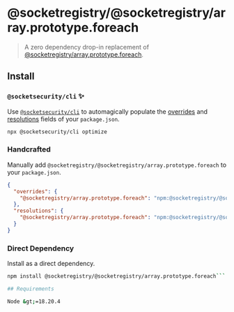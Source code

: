 # @socketregistry/@socketregistry/array.prototype.foreach

> A zero dependency drop-in replacement of
> [@socketregistry/array.prototype.foreach](https://www.npmjs.com/package/@socketregistry/array.prototype.foreach).

## Install

### `@socketsecurity/cli` :sparkles:

Use [`@socketsecurity/cli`](https://www.npmjs.com/package/@socketsecurity/cli)
to automagically populate the
[overrides](https://docs.npmjs.com/cli/v9/configuring-npm/package-json#overrides)
and [resolutions](https://yarnpkg.com/configuration/manifest#resolutions) fields
of your `package.json`.

```sh
npx @socketsecurity/cli optimize
```

### Handcrafted

Manually add `@socketregistry/@socketregistry/array.prototype.foreach` to your
`package.json`.

```json
{
  "overrides": {
    "@socketregistry/array.prototype.foreach": "npm:@socketregistry/@socketregistry/array.prototype.foreach@^1"
  },
  "resolutions": {
    "@socketregistry/array.prototype.foreach": "npm:@socketregistry/@socketregistry/array.prototype.foreach@^1"
  }
}
```

### Direct Dependency

Install as a direct dependency.

````sh
npm install @socketregistry/@socketregistry/array.prototype.foreach```

## Requirements

Node &gt;=18.20.4
````
